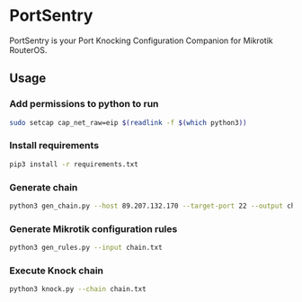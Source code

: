 # PortSentry
PortSentry is your Port Knocking Configuration Companion for Mikrotik RouterOS.

## Usage

### Add permissions to python to run

```bash
sudo setcap cap_net_raw=eip $(readlink -f $(which python3))
```

### Install requirements

```bash
pip3 install -r requirements.txt
```

### Generate chain

```bash
python3 gen_chain.py --host 89.207.132.170 --target-port 22 --output chain.txt
```

### Generate Mikrotik configuration rules

```bash
python3 gen_rules.py --input chain.txt
```

### Execute Knock chain

```bash
python3 knock.py --chain chain.txt
```
